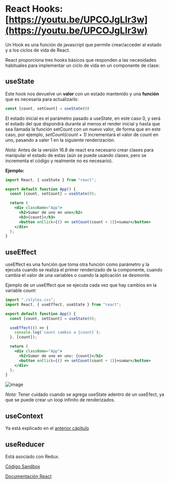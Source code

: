 # React Hooks: [https://youtu.be/UPCOJgLlr3w](https://youtu.be/UPCOJgLlr3w)

Un Hook es una función de javascript que permite crear/acceder al estado y a los ciclos de vida de React.

React proporciona tres hooks básicos que responden a las necesidades habituales para implementar un ciclo de vida en un componente de clase:

## useState
Este hook nos devuelve un **valor** con un estado mantenido y una **función** que es necesaria para actualizarlo:

```jsx
const [count, setCount] = useState(0)
```

El estado inicial es el parámetro pasado a useState, en este caso 0, y será el estado del que dispondrá durante al menos el render inicial y hasta que sea llamada la función setCount con un nuevo valor, de forma que en este caso, por ejemplo, *setCount(count + 1)* incrementará el valor de count en uno, pasando a valer 1 en la siguiente renderización.

*Nota:* Antes de la versión 16.8 de react era necesario crear clases para manipular el estado de estas (aún se puede usando clases, pero se incrementa el código y realmente no es necesario).

**Ejemplo:**

```jsx
import React, { useState } from "react";

export default function App() {
  const [count, setCount] = useState(0);

  return (
    <div className="App">
      <h2>Sumar de uno en uno</h2>
      <h3>{count}</h3>
      <button onClick={() => setCount(count + 1)}>sumar</button>
    </div>
  );
}
```

## useEffect

useEffect es una función que toma otra función como parámetro y la ejecuta cuando se realiza el primer renderizado de la componente, cuando cambia el valor de una variables o cuando la aplicación se desmonte.

Ejemplo de un useEffect que se ejecuta cada vez que hay cambios en la variable *count*:

```jsx
import "./styles.css";
import React, { useEffect, useState } from "react";

export default function App() {
  const [count, setCount] = useState(0);

  useEffect(() => {
    console.log(`count cambio a {count}`);
  }, [count]);

  return (
    <div className="App">
      <h2>Sumar de uno en uno: {count}</h2>
      <button onClick={() => setCount(count + 1)}>sumar</button>
    </div>
  );
}
```

![image](https://user-images.githubusercontent.com/60657504/184805479-84ff450d-346e-4aee-a032-17474004c587.png)

*Nota:* Tener cuidado cuando se agrega useState adentro de un useEfect, ya que se puede crear un loop infinito de renderizados.

## useContext

Ya está explicado en el [anterior cápitulo](https://github.com/janumejia/Aprendiendo_React_JS/tree/main/4_context_api)

## useReducer

Está asociado con Redux.

[Código Sandbox](https://codesandbox.io/s/aprendiendo-hooks-8nmg97)

[Documentación React](https://es.reactjs.org/docs/hooks-reference.html)
